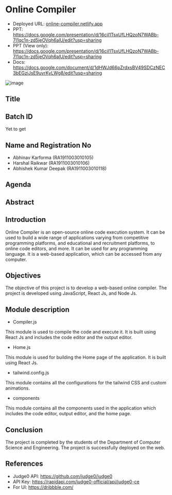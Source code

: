 # Online Compiler

- Deployed URL: [online-compiler.netlify.app](https://online-compiler.netlify.app/)
- PPT: https://docs.google.com/presentation/d/16ciI1TsxUfLHQzoN7WABb-7I1qc1n-zd5jeOVqh6alU/edit?usp=sharing
- PPT (View only): https://docs.google.com/presentation/d/16ciI1TsxUfLHQzoN7WABb-7I1qc1n-zd5jeOVqh6alU/edit?usp=sharing
- Docs: https://docs.google.com/document/d/1dHWJd66pZrdxsBV49SDCzNEC3bEGziJsE9uvrKyLWg8/edit?usp=sharing

![image](https://user-images.githubusercontent.com/64153988/163712486-fa256d8e-397f-4051-abda-647db20138f1.png)

## Title

## Batch ID

Yet to get

## Name and Registration No

- Abhinav Karforma (RA1911003010105)
- Harshal Raikwar (RA1911003010106)
- Abhishek Kumar Deepak (RA1911003010118)

## Agenda

## Abstract

## Introduction

Online Compiler is an open-source online code execution system. It can be used to build a wide range of applications varying from competitive programming platforms, and educational and recruitment platforms, to online code editors, and more. It can be used for any programming language. It is a web-based application, which can be accessed from any computer.

## Objectives

The objective of this project is to develop a web-based online compiler. The project is developed using JavaScript, React Js, and Node Js.

## Module description

- Compiler.js

This module is used to compile the code and execute it. It is built using React Js and includes the code editor and the output editor.

- Home.js

This module is used for building the Home page of the application. It is built using React Js.

- tailwind.config.js

This module contains all the configurations for the tailwind CSS and custom animations.

- components

This module contains all the components used in the application which includes the code editor, output editor, and the home page.

## Conclusion

The project is completed by the students of the Department of Computer Science and Engineering. The project is successfully deployed on the web.

## References

- Judge0 API: https://github.com/judge0/judge0
- API Key: https://rapidapi.com/judge0-official/api/judge0-ce
- For UI: https://dribbble.com/

